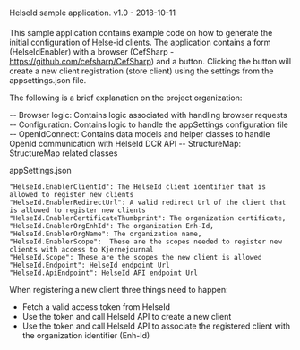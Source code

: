####
HelseId sample application.
v1.0 - 2018-10-11
####


This sample application contains example code on how to generate the initial configuration of Helse-id clients.
The application contains a form (HelseIdEnabler) with a browser (CefSharp - https://github.com/cefsharp/CefSharp) and a button. 
Clicking the button will create a new client registration (store client) using the settings from the appsettings.json file.


The following is a brief explanation on the project organization:

-- Browser logic: Contains logic associated with handling browser requests
-- Configuration: Contains logic to handle the appSettings configuration file
-- OpenIdConnect: Contains data models and helper classes to handle OpenId communication with HelseId DCR API
-- StructureMap: StructureMap related classes

appSettings.json

    "HelseId.EnablerClientId": The HelseId client identifier that is allowed to register new clients 
    "HelseId.EnablerRedirectUrl": A valid redirect Url of the client that is allowed to register new clients 
    "HelseId.EnablerCertificateThumbprint": The organization certificate,
    "HelseId.EnablerOrgEnhId": The organization Enh-Id,
    "HelseId.EnablerOrgName": The organization name,
    "HelseId.EnablerScope":  These are the scopes needed to register new clients with access to Kjernejournal
    "HelseId.Scope": These are the scopes the new client is allowed
    "HelseId.Endpoint": HelseId endpoint Url 
    "HelseId.ApiEndpoint": HelseId API endpoint Url 


When registering a new client three things need to happen:

- Fetch a valid access token from HelseId
- Use the token and call HelseId API to create a new client
- Use the token and call HelseId API to associate the registered client with the organization identifier (Enh-Id)
